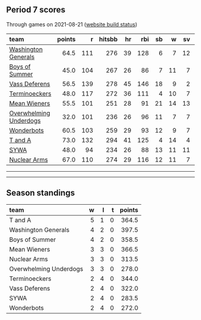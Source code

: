 

## Period 7 scores

Through games on 2021-08-21 ([website build status](https://github.com/brian-bot/pl-site/actions))


|team                                              | points|   r| hitsbb| hr| rbi| sb|  w| sv|  so|   era|  whip|
|:-------------------------------------------------|------:|---:|------:|--:|---:|--:|--:|--:|---:|-----:|-----:|
|[Washington Generals](./washingtongenerals)       |   64.5| 111|    276| 39| 128|  6|  7| 12| 149| 3.180| 1.204|
|[Boys of Summer](./boysofsummer)                  |   45.0| 104|    267| 26|  86|  7| 11|  7| 143| 3.700| 1.183|
|[Vass Deferens](./vassdeferens)                   |   56.5| 139|    278| 45| 146| 18|  9|  2| 141| 5.400| 1.319|
|[Terminoeckers](./terminoeckers)                  |   48.0| 117|    272| 36| 111|  4| 10|  7| 166| 4.536| 1.257|
|[Mean Wieners](./meanwieners)                     |   55.5| 101|    251| 28|  91| 21| 14| 13| 166| 4.050| 1.234|
|[Overwhelming Underdogs](./overwhelmingunderdogs) |   32.0| 101|    236| 26|  96| 11|  7|  7| 130| 4.211| 1.232|
|[Wonderbots](./wonderbots)                        |   60.5| 103|    259| 29|  93| 12|  9|  7| 192| 3.572| 1.119|
|[T and A](./tanda)                                |   73.0| 132|    294| 41| 125|  4| 14|  4| 170| 3.513| 1.177|
|[SYWA](./sywa)                                    |   48.0|  94|    234| 26|  88| 13| 11| 11| 170| 4.401| 1.150|
|[Nuclear Arms](./nucleararms)                     |   67.0| 110|    274| 29| 116| 12| 11|  7| 170| 3.959| 1.149|

* * *
* * *

## Season standings


|team                   |  w|  l|  t| points|
|:----------------------|--:|--:|--:|------:|
|T and A                |  5|  1|  0|  364.5|
|Washington Generals    |  4|  2|  0|  397.5|
|Boys of Summer         |  4|  2|  0|  358.5|
|Mean Wieners           |  3|  3|  0|  366.5|
|Nuclear Arms           |  3|  3|  0|  313.5|
|Overwhelming Underdogs |  3|  3|  0|  278.0|
|Terminoeckers          |  2|  4|  0|  344.0|
|Vass Deferens          |  2|  4|  0|  322.0|
|SYWA                   |  2|  4|  0|  283.5|
|Wonderbots             |  2|  4|  0|  272.0|


